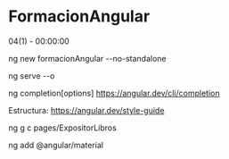 # FormacionAngular

04(1) - 00:00:00

ng new formacionAngular --no-standalone

ng serve --o

ng completion[options]
https://angular.dev/cli/completion

Estructura:
https://angular.dev/style-guide

ng g c pages/ExpositorLibros

ng add @angular/material
